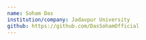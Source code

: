 ```yaml
---
name: Soham Das
institution/company: Jadavpur University
github: https://github.com/DasSohamOfficial
---
```

